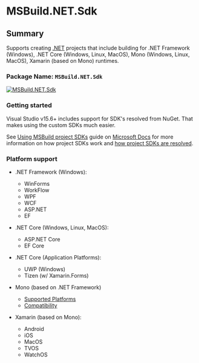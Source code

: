 # MSBuild.NET.Sdk

## Summary

Supports creating [.NET](#platform-support) projects that include building for .NET Framework (Windows), .NET Core (Windows, Linux, MacOS), Mono (Windows, Linux, MacOS), Xamarin (based on Mono) runtimes.

### Package Name: `MSBuild.NET.Sdk`

[![MSBuild.NET.Sdk](https://img.shields.io/myget/msbuild-sdks/v/MSBuild.NET.Sdk?style=flat-square&logo=nuget)](https://myget.org/feed/msbuild-sdks/package/nuget/MSBuild.NET.Sdk)

### Getting started

Visual Studio v15.6+ includes support for SDK's resolved from NuGet.
That makes using the custom SDKs much easier.

See [Using MSBuild project SDKs][msbuild-sdk-usage] guide on [Microsoft Docs](https://docs.ms) for more information on how project SDKs work and [how project SDKs are resolved][msbuild-sdk-resolver].

[msbuild-sdk-usage]: https://docs.microsoft.com/visualstudio/msbuild/how-to-use-project-sdk
[msbuild-sdk-resolver]: https://docs.microsoft.com/visualstudio/msbuild/how-to-use-project-sdk#how-project-sdks-are-resolved

### Platform support

- .NET Framework (Windows):
  - WinForms
  - WorkFlow
  - WPF
  - WCF
  - ASP.NET
  - EF

- .NET Core (Windows, Linux, MacOS):
  - ASP.NET Core
  - EF Core

- .NET Core (Application Platforms):
  - UWP (Windows)
  - Tizen (w/ Xamarin.Forms)

- Mono (based on .NET Framework)
  - [Supported Platforms](http://www.mono-project.com/docs/about-mono/supported-platforms/)
  - [Compatibility](https://www.mono-project.com/docs/about-mono/compatibility)

- Xamarin (based on Mono):
  - Android
  - iOS
  - MacOS
  - TVOS
  - WatchOS
